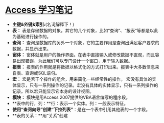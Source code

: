 [Access 学习笔记](http://www.accessoft.com/rdp/tutorial.html)
===============
+  **主键&外键&索引:**(名词解释下！)
+  **表：** 表是存储数据的对象。其它的几个对象，比如“查询”、“报表”等都是以此为基础进行操作的。
+  **查询：** 查询是数据库的另外一个对象，它的主要作用是查询出满足客户要求的数据，并显示出来。
+  **窗体：**  窗体就是用户的操作界面。在表中直接输入或修改数据不直观，而且容易出现错误，为此我们可以专门设计一个窗口，用于输入数据。  
+  **报表：**  报表的作用就是将数据以格式化的方式打印出来。报表中大多数信息来自表、查询或SQL语句。
+  **宏：**  宏是若干个操作的组合，用来简化一些经常性的操作。 宏没有具体的实体显示，只有一系列操作的记录。宏没有具体的实体显示，只有一系列操作的记录。所以宏只能显示它本身的设计视图。
+  **模块：** 模块是用Access 2007提供的VBA语言编写的程序段。 
+  **表中的行，列：**行：表示一个实体。列：一般表示特征。
+  **使用“查阅向导”创建“下拉列表”**：是在一个表中引用其他表的一个字段。
+  **表的关系：**用“关系”创建


